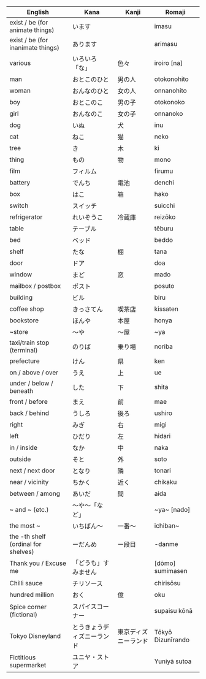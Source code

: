 | English                             | Kana          | Kanji      | Romaji            |
| ----------------------------------- | ------------- | ---------- | ----------------- |
| exist / be (for animate things)     | います           |            | imasu             |
| exist / be (for inanimate things)   | あります          |            | arimasu           |
| various                             | いろいろ 「な」      | 色々         | iroiro [na]       |
| man                                 | おとこのひと        | 男の人        | otokonohito       |
| woman                               | おんなのひと        | 女の人        | onnanohito        |
| boy                                 | おとこのこ         | 男の子        | otokonoko         |
| girl                                | おんなのこ         | 女の子        | onnanoko          |
| dog                                 | いぬ            | 犬          | inu               |
| cat                                 | ねこ            | 猫          | neko              |
| tree                                | き             | 木          | ki                |
| thing                               | もの            | 物          | mono              |
| film                                | フィルム          |            | firumu            |
| battery                             | でんち           | 電池         | denchi            |
| box                                 | はこ            | 箱          | hako              |
| switch                              | スイッチ          |            | suicchi           |
| refrigerator                        | れいぞうこ         | 冷蔵庫        | reizōko           |
| table                               | テーブル          |            | tēburu            |
| bed                                 | ベッド           |            | beddo             |
| shelf                               | たな            | 棚          | tana              |
| door                                | ドア            |            | doa               |
| window                              | まど            | 窓          | mado              |
| mailbox / postbox                   | ポスト           |            | posuto            |
| building                            | ビル            |            | biru              |
| coffee shop                         | きっさてん         | 喫茶店        | kissaten          |
| bookstore                           | ほんや           | 本屋         | honya             |
| ~store                              | ～や            | ～屋         | ~ya               |
| taxi/train stop (terminal)          | のりば           | 乗り場        | noriba            |
| prefecture                          | けん            | 県          | ken               |
| on / above / over                   | うえ            | 上          | ue                |
| under / below / beneath             | した            | 下          | shita             |
| front / before                      | まえ            | 前          | mae               |
| back / behind                       | うしろ           | 後ろ         | ushiro            |
| right                               | みぎ            | 右          | migi              |
| left                                | ひだり           | 左          | hidari            |
| in / inside                         | なか            | 中          | naka              |
| outside                             | そと            | 外          | soto              |
| next / next door                    | となり           | 隣          | tonari            |
| near / vicinity                     | ちかく           | 近く         | chikaku           |
| between / among                     | あいだ           | 間          | aida              |
| ~ and ~ (etc.)                      | ～や～「など」       |            | ~ya~ [nado]       |
| the most ~                          | いちばん～         | 一番～        | ichiban~          |
| the -th shelf (ordinal for shelves) | ーだんめ          | ー段目        | -danme            |
| Thank you / Excuse me               | 「どうも」すみません    |            | [dōmo] sumimasen  |
| Chilli sauce                        | チリソース         |            | chirisōsu         |
| hundred million                     | おく            | 億          | oku               |
| Spice corner (fictional)            | スパイスコーナー      |            | supaisu kōnā      |
| Tokyo Disneyland                    | とうきょうディズニーランド | 東京ディズニーランド | Tōkyō Dizunīrando |
| Fictitious supermarket              | ユニヤ・ストア       |            | Yuniyā sutoa      |
